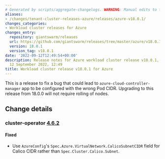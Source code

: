 ```yaml
---
# Generated by scripts/aggregate-changelogs. WARNING: Manual edits to this files will be overwritten.
aliases:
- /changes/tenant-cluster-releases-azure/releases/azure-v18.0.1/
changes_categories:
- Workload cluster releases for Azure
changes_entry:
  repository: giantswarm/releases
  url: https://github.com/giantswarm/releases/tree/master/azure/v18.0.1
  version: 18.0.1
  version_tag: v18.0.1
date: '2022-09-12T12:49:54+00:00'
description: Release notes for Azure workload cluster release v18.0.1, published on
  12 September 2022, 12:49
title: Workload cluster release v18.0.1 for Azure
---
```


This is a release to fix a bug that could lead to `azure-cloud-controller-manager` app to be configured with the wrong Pod CIDR.
Upgrading to this release from 18.0.0 will not require rolling of nodes.

## Change details

### cluster-operator [4.6.2](https://github.com/giantswarm/cluster-operator/releases/tag/v4.6.2)

#### Fixed
- Use `AzureConfig`'s `Spec.Azure.VirtualNetwork.CalicoSubnetCIDR` field for Calico CIDR rather than `Spec.Cluster.Calico.Subnet`.
